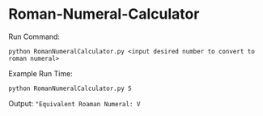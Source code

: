 # Roman-Numeral-Calculator

Run Command:

	python RomanNumeralCalculator.py <input desired number to convert to roman numeral>

Example Run Time:
	
	python RomanNumeralCalculator.py 5 

Output:
	``` "Equivalent Roaman Numeral: V ```
